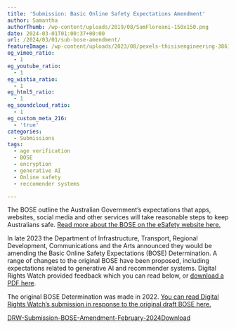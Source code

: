 ```yaml
---
title: 'Submission: Basic Online Safety Expectations Amendment'
author: Samantha
authorThumb: /wp-content/uploads/2019/08/SamFloreani-150x150.png
date: 2024-03-01T01:00:37+00:00
url: /2024/03/01/sub-bose-amendment/
featureImage: /wp-content/uploads/2023/08/pexels-thisisengineering-3861969-scaled-1.jpg
eg_vimeo_ratio:
  - 1
eg_youtube_ratio:
  - 1
eg_wistia_ratio:
  - 1
eg_html5_ratio:
  - 1
eg_soundcloud_ratio:
  - 1
eg_custom_meta_216:
  - 'true'
categories:
  - Submissions
tags:
  - age verification
  - BOSE
  - encryption
  - generative AI
  - Online safety
  - reccomender systems

---
```

The BOSE outline the Australian Government&#8217;s expectations that apps, websites, social media and other services will take reasonable steps to keep Australians safe. <a href="https://www.esafety.gov.au/industry/basic-online-safety-expectations" target="_blank" rel="noreferrer noopener">Read more about the BOSE on the eSafety website here.</a> 

In late 2023 the Department of Infrastructure, Transport, Regional Development, Communications and the Arts announced they would be amending the Basic Online Safety Expectations (BOSE) Determination. A range of changes to the original BOSE have been proposed, including expectations related to generative AI and recommender systems. Digital Rights Watch provided feedback which you can read below, or <a href="/wp-content/uploads/2024/03/DRW-Submission-BOSE-Amendment-February-2024.pdf" target="_blank" rel="noreferrer noopener">download a PDF here</a>.

The original BOSE Determination was made in 2022. <a href="https://digitalrightswatch.org.au/2021/11/04/submission-draft-basic-online-safety-expectations/" target="_blank" rel="noreferrer noopener">You can read Digital Rights Watch&#8217;s submission in response to the original draft BOSE here.</a>



<div data-wp-interactive="" class="wp-block-file">
  <a id="wp-block-file--media-88e47cb4-132f-4018-add7-cc3ae613e11b" href="/wp-content/uploads/2024/03/DRW-Submission-BOSE-Amendment-February-2024.pdf">DRW-Submission-BOSE-Amendment-February-2024</a><a href="/wp-content/uploads/2024/03/DRW-Submission-BOSE-Amendment-February-2024.pdf" class="wp-block-file__button wp-element-button" download aria-describedby="wp-block-file--media-88e47cb4-132f-4018-add7-cc3ae613e11b">Download</a>
</div>
